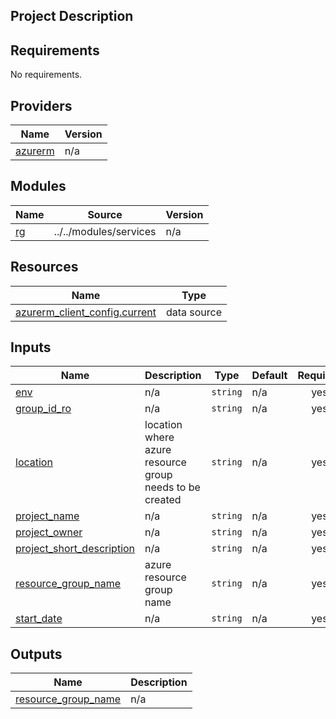 ﻿## Project Description
 
## Requirements

No requirements.

## Providers

| Name | Version |
|------|---------|
| <a name="provider_azurerm"></a> [azurerm](#provider\_azurerm) | n/a |

## Modules

| Name | Source | Version |
|------|--------|---------|
| <a name="module_rg"></a> [rg](#module\_rg) | ../../modules/services | n/a |

## Resources

| Name | Type |
|------|------|
| [azurerm_client_config.current](https://registry.terraform.io/providers/hashicorp/azurerm/latest/docs/data-sources/client_config) | data source |

## Inputs

| Name | Description | Type | Default | Required |
|------|-------------|------|---------|:--------:|
| <a name="input_env"></a> [env](#input\_env) | n/a | `string` | n/a | yes |
| <a name="input_group_id_ro"></a> [group\_id\_ro](#input\_group\_id\_ro) | n/a | `string` | n/a | yes |
| <a name="input_location"></a> [location](#input\_location) | location where azure resource group needs to be created | `string` | n/a | yes |
| <a name="input_project_name"></a> [project\_name](#input\_project\_name) | n/a | `string` | n/a | yes |
| <a name="input_project_owner"></a> [project\_owner](#input\_project\_owner) | n/a | `string` | n/a | yes |
| <a name="input_project_short_description"></a> [project\_short\_description](#input\_project\_short\_description) | n/a | `string` | n/a | yes |
| <a name="input_resource_group_name"></a> [resource\_group\_name](#input\_resource\_group\_name) | azure resource group name | `string` | n/a | yes |
| <a name="input_start_date"></a> [start\_date](#input\_start\_date) | n/a | `string` | n/a | yes |

## Outputs

| Name | Description |
|------|-------------|
| <a name="output_resource_group_name"></a> [resource\_group\_name](#output\_resource\_group\_name) | n/a |
